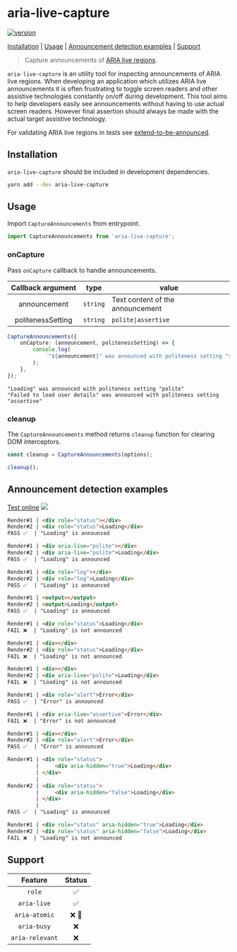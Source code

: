 # aria-live-capture

[![version](https://img.shields.io/npm/v/aria-live-capture)](https://www.npmjs.com/package/aria-live-capture)

[Installation](#installation) | [Usage](#usage) | [Announcement detection examples](#announcement-detection-examples) | [Support](#support)

> Capture announcements of [ARIA live regions](https://www.w3.org/TR/wai-aria-1.2/#dfn-live-region).

`aria-live-capture` is an utility tool for inspecting announcements of ARIA live regions.
When developing an application which utilizes ARIA live announcements it is often frustrating to toggle screen readers and other assistive technologies constantly on/off during development.
This tool aims to help developers easily see announcements without having to use actual screen readers.
However final assertion should always be made with the actual target assistive technology.

For validating ARIA live regions in tests see [extend-to-be-announced](https://github.com/AriPerkkio/extend-to-be-announced).

## Installation

`aria-live-capture` should be included in development dependencies.

```bash
yarn add --dev aria-live-capture
```

## Usage

Import `CaptureAnnouncements` from entrypoint.

```ts
import CaptureAnnouncements from 'aria-live-capture';
```

### onCapture

Pass `onCapture` callback to handle announcements.

| Callback argument |   type   | value                            |
| :---------------: | :------: | -------------------------------- |
|   announcement    | `string` | Text content of the announcement |
| politenessSetting | `string` | `polite\|assertive`              |

```ts
CaptureAnnouncements({
    onCapture: (announcement, politenessSetting) => {
        console.log(
            `"${announcement}" was announced with politeness setting "${politenessSetting}"`
        );
    },
});
```

```
"Loading" was announced with politeness setting "polite"
"Failed to load user details" was announced with politeness setting "assertive"
```

### cleanup

The `CaptureAnnouncements` method returns `cleanup` function for clearing DOM interceptors.

```ts
const cleanup = CaptureAnnouncements(options);

cleanup();
```

## Announcement detection examples

[Test online](https://ariperkkio.github.io/aria-live-capture) <a href="https://ariperkkio.github.io/aria-live-capture" target="_blank"><img src="https://raw.githubusercontent.com/storybooks/brand/master/badge/badge-storybook.svg"></img></a>

<!-- prettier-ignore -->
```html
Render#1 | <div role="status"></div>
Render#2 | <div role="status">Loading</div>
PASS ✅  | "Loading" is announced
```

<!-- prettier-ignore -->
```html
Render#1 | <div aria-live="polite"></div>
Render#2 | <div aria-live="polite">Loading</div>
PASS ✅  | "Loading" is announced
```

<!-- prettier-ignore -->
```html
Render#1 | <div role="log"></div>
Render#2 | <div role="log">Loading</div>
PASS ✅  | "Loading" is announced
```

<!-- prettier-ignore -->
```html
Render#1 | <output></output>
Render#2 | <output>Loading</output>
PASS ✅  | "Loading" is announced
```

<!-- prettier-ignore -->
```html
Render#1 | <div role="status">Loading</div>
FAIL ❌  | "Loading" is not announced
```

<!-- prettier-ignore -->
```html
Render#1 | <div></div>
Render#2 | <div role="status">Loading</div>
FAIL ❌  | "Loading" is not announced
```

<!-- prettier-ignore -->
```html
Render#1 | <div></div>
Render#2 | <div aria-live="polite">Loading</div>
FAIL ❌  | "Loading" is not announced
```

<!-- prettier-ignore -->
```html
Render#1 | <div role="alert">Error</div>
PASS ✅  | "Error" is announced
```

<!-- prettier-ignore -->
```html
Render#1 | <div aria-live="assertive">Error</div>
FAIL ❌  | "Error" is not announced
```

<!-- prettier-ignore -->
```html
Render#1 | <div></div>
Render#2 | <div role="alert">Error</div>
PASS ✅  | "Error" is announced
```

<!-- prettier-ignore -->
```html
Render#1 | <div role="status">
         |     <div aria-hidden="true">Loading</div>
         | </div>
         |
Render#2 | <div role="status">
         |     <div aria-hidden="false">Loading</div>
         | </div>
         |
PASS ✅  | "Loading" is announced
```

<!-- prettier-ignore -->
```html
Render#1 | <div role="status" aria-hidden="true">Loading</div>
Render#2 | <div role="status" aria-hidden="false">Loading</div>
FAIL ❌  | "Loading" is not announced
```

## Support

|     Feature     | Status |
| :-------------: | :----: |
|     `role`      |   ✅   |
|   `aria-live`   |   ✅   |
|  `aria-atomic`  | ❌ 👷  |
|   `aria-busy`   |   ❌   |
| `aria-relevant` |   ❌   |
